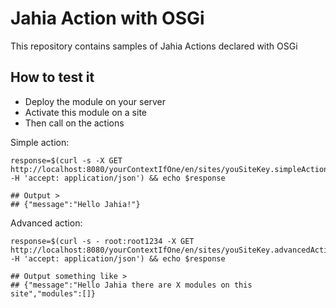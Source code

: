 # Jahia Action with OSGi

This repository contains samples of Jahia Actions declared with OSGi

## How to test it

- Deploy the module on your server
- Activate this module on a site
- Then call on the actions

Simple action:
```shell script
response=$(curl -s -X GET http://localhost:8080/yourContextIfOne/en/sites/youSiteKey.simpleAction.do -H 'accept: application/json') && echo $response

## Output >
## {"message":"Hello Jahia!"}
```

Advanced action:
```shell script
response=$(curl -s - root:root1234 -X GET http://localhost:8080/yourContextIfOne/en/sites/youSiteKey.advancedAction.do -H 'accept: application/json') && echo $response

## Output something like >
## {"message":"Hello Jahia there are X modules on this site","modules":[]}
```

